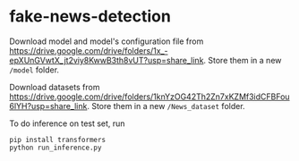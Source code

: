 # fake-news-detection

Download model and model's configuration file from https://drive.google.com/drive/folders/1x_-epXUnGVwtX_jt2viy8KwwB3th8vUT?usp=share_link. Store them in a new `/model` folder.

Download datasets from https://drive.google.com/drive/folders/1knYzOG42Th2Zn7xKZMf3idCFBFou6lYH?usp=share_link. Store them in a new `/News_dataset` folder.

To do inference on test set, run

```
pip install transformers
python run_inference.py
```


